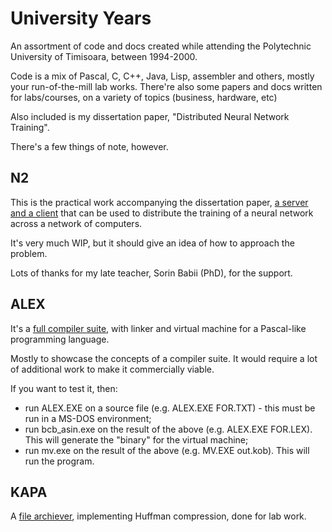 # University Years

An assortment of code and docs created while attending the Polytechnic University of Timisoara, between 1994-2000.

Code is a mix of Pascal, C, C++, Java, Lisp, assembler and others, mostly your run-of-the-mill lab works. There're also some papers and docs written for labs/courses, on a variety of topics (business, hardware, etc)

Also included is my dissertation paper, "Distributed Neural Network Training".

There's a few things of note, however.

## N2
This is the practical work accompanying the dissertation paper, [a server and a client](src/dissertation/W95) that can be used to distribute the training of a neural network across a network of computers.

It's very much WIP, but it should give an idea of how to approach the problem.

Lots of thanks for my late teacher, Sorin Babii (PhD), for the support.

## ALEX

It's a [full compiler suite](src/year-5/alex), with linker and virtual machine for a Pascal-like programming language.

Mostly to showcase the concepts of a compiler suite. It would require a lot of additional work to make it commercially viable.

If you want to test it, then:
* run ALEX.EXE on a source file (e.g. ALEX.EXE FOR.TXT) - this must be run in a MS-DOS environment;
* run bcb_asin.exe on the result of the above (e.g. ALEX.EXE FOR.LEX). This will generate the "binary" for the virtual machine;
* run mv.exe on the result of the above (e.g. MV.EXE out.kob). This will run the program.

## KAPA 

A [file archiever](src\year-3\kapa), implementing Huffman compression, done for lab work.
